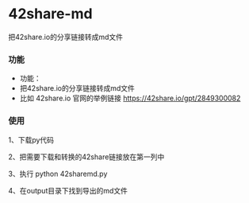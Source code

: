 # 42share-md
把42share.io的分享链接转成md文件

### 功能

- 功能：
- 把42share.io的分享链接转成md文件
- 比如 42share.io 官网的举例链接 https://42share.io/gpt/2849300082

### 使用
1、下载py代码

2、把需要下载和转换的42share链接放在第一列中

3、执行  python 42sharemd.py

4、在output目录下找到导出的md文件


